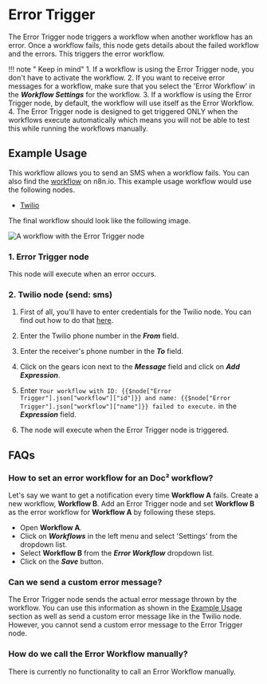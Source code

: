 # Error Trigger

The Error Trigger node triggers a workflow when another workflow has an error. Once a workflow fails, this node gets details about the failed workflow and the errors. This triggers the error workflow.

!!! note " Keep in mind"
    1. If a workflow is using the Error Trigger node, you don't have to activate the workflow.
2. If you want to receive error messages for a workflow, make sure that you select the 'Error Workflow' in the ***Workflow Settings*** for the workflow.
3. If a workflow is using the Error Trigger node, by default, the workflow will use itself as the Error Workflow.
4. The Error Trigger node is designed to get triggered ONLY when the workflows execute automatically which means you will not be able to test this while running the workflows manually.


## Example Usage

This workflow allows you to send an SMS when a workflow fails. You can also find the [workflow](https://n8n.io/workflows/665) on n8n.io. This example usage workflow would use the following nodes.
- [Twilio](/integrations/nodes/n8n-nodes-base.twilio/)

The final workflow should look like the following image.

![A workflow with the Error Trigger node](/_images/integrations/core-nodes/errortrigger/workflow.png)

### 1. Error Trigger node

This node will execute when an error occurs.

### 2. Twilio node (send: sms)

1. First of all, you'll have to enter credentials for the Twilio node. You can find out how to do that [here](/integrations/credentials/twilio/).
2. Enter the Twilio phone number in the ***From*** field.
3. Enter the receiver's phone number in the ***To*** field.
4. Click on the gears icon next to the ***Message*** field and click on ***Add Expression***.

5. Enter `Your workflow with ID: {{$node["Error Trigger"].json["workflow"]["id"]}} and name: {{$node["Error Trigger"].json["workflow"]["name"]}} failed to execute.` in the ***Expression*** field.
6. The node will execute when the Error Trigger node is triggered.



## FAQs

### How to set an error workflow for an Doc² workflow?

Let's say we want to get a notification every time **Workflow A** fails. Create a new workflow, **Workflow B**. Add an Error Trigger node and set **Workflow B** as the error workflow for **Workflow A** by following these steps.
- Open **Workflow A**.
- Click on ***Workflows*** in the left menu and select 'Settings' from the dropdown list.
- Select **Workflow B** from the ***Error Workflow*** dropdown list.
- Click on the ***Save*** button.

### Can we send a custom error message?

The Error Trigger node sends the actual error message thrown by the workflow. You can use this information as shown in the [Example Usage](#example-usage) section as well as send a custom error message like in the Twilio node. However, you cannot send a custom error message to the Error Trigger node.

### How do we call the Error Workflow manually?

There is currently no functionality to call an Error Workflow manually.




